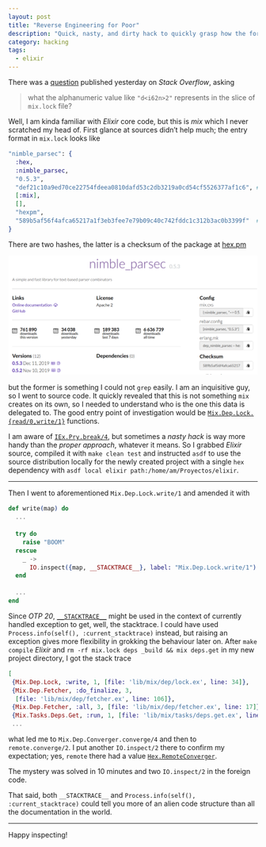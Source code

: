 ```yaml
---
layout: post
title: "Reverse Engineering for Poor"
description: "Quick, nasty, and dirty hack to quickly grasp how the foreign code works"
category: hacking
tags:
  - elixir
---
```


There was a [question](https://stackoverflow.com/questions/61659551/what-does-the-alphanumeric-value-mean-in-an-elixir-mix-lock-file) published yesterday on _Stack Overflow_, asking

> what the alphanumeric value like `"d<i62n>2"` represents in the slice of `mix.lock` file?

Well, I am kinda familiar with _Elixir_ core code, but this is _mix_ which I never scratched my head of. First glance at sources didn’t help much; the entry format in `mix.lock` looks like

```elixir
"nimble_parsec": {
  :hex,
  :nimble_parsec,
  "0.5.3",
  "def21c10a9ed70ce22754fdeea0810dafd53c2db3219a0cd54cf5526377af1c6", # ??? 1
  [:mix],
  [],
  "hexpm",
  "589b5af56f4afca65217a1f3eb3fee7e79b09c40c742fddc1c312b3ac0b3399f"  # ??? 2
}
```

There are two hashes, the latter is a checksum of the package at [hex.pm](https://hex.pm/packages/nimble_parsec/0.5.3)

![Checksum 589b5af56f4afca65217a1f3eb3fee7e79b09c40c742fddc1c312b3ac0b3399f](/img/nimble_parsec_hex_checksum.png)

but the former is something I could not `grep` easily. I am an inquisitive guy, so I went to source code. It quickly revealed that this is not something `mix` creates on its own, so I needed to understand who is the one this data is delegated to. The good entry point of investigation would be [`Mix.Dep.Lock.{read/0,write/1}`](https://github.com/elixir-lang/elixir/blob/5984c6cc29a41d5bc78d49427730c8786d75e2c9/lib/mix/lib/mix/dep/lock.ex#L13-L43) functions.

I am aware of [`IEx.Pry.break/4`](https://hexdocs.pm/iex/IEx.Pry.html#break/4), but sometimes a _nasty hack_ is way more handy than the _proper approach_, whatever it means. So I grabbed _Elixir_ source, compiled it with `make clean test` and instructed `asdf` to use the source distribution locally for the newly created project with a single `hex` dependency with `asdf local elixir path:/home/am/Proyectos/elixir`.

---

Then I went to aforementioned `Mix.Dep.Lock.write/1` and amended it with

```elixir
def write(map) do
  ...

  try do
    raise "BOOM"
  rescue 
    _ -> 
      IO.inspect({map, __STACKTRACE__}, label: "Mix.Dep.Lock.write/1")
  end

  ...
end
```

 Since _OTP 20_, [`__STACKTRACE__`](https://hexdocs.pm/elixir/Kernel.SpecialForms.html?#__STACKTRACE__/0) might be used in the context of currently handled exception to get, well, the stacktrace. I could have used `Process.info(self(), :current_stacktrace)` instead, but raising an exception gives more flexibility in grokking the behaviour later on. After `make compile` _Elixir_ and `rm -rf mix.lock deps _build && mix deps.get` in my new project directory, I got the stack trace

 ```elixir
 [
  {Mix.Dep.Lock, :write, 1, [file: 'lib/mix/dep/lock.ex', line: 34]},
  {Mix.Dep.Fetcher, :do_finalize, 3,
   [file: 'lib/mix/dep/fetcher.ex', line: 106]},
  {Mix.Dep.Fetcher, :all, 3, [file: 'lib/mix/dep/fetcher.ex', line: 17]},
  {Mix.Tasks.Deps.Get, :run, 1, [file: 'lib/mix/tasks/deps.get.ex', line: 31]},
  ...
 ```

what led me to `Mix.Dep.Converger.converge/4` and then to `remote.converge/2`. I put another `IO.inspect/2` there to confirm my expectation; yes, `remote` there had a value [`Hex.RemoteConverger`](https://github.com/hexpm/hex/blob/v0.20.5/lib/hex/remote_converger.ex).

The mystery was solved in 10 minutes and two `IO.inspect/2` in the foreign code.

That said, both `__STACKTRACE__` and `Process.info(self(), :current_stacktrace)` could tell you more of an alien code structure than all the documentation in the world.

---

Happy inspecting!